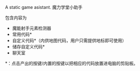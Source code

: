 A static game asistant.
魔力学堂小助手

包含内容为
- 魔能射手元素检测器
- 常用代码*
- 自定义代码*（内供地图代码，用户只需提供地标即可使用）
- 储存自定义代码*
- 聊天室

*：点击产出的按键/内置的按键以把相应的代码放置进电脑的剪贴板。
